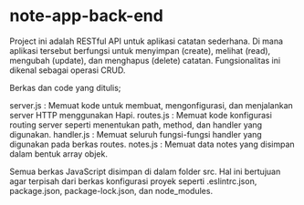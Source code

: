 # note-app-back-end

Project ini adalah RESTful API untuk aplikasi catatan sederhana. 
Di mana aplikasi tersebut berfungsi untuk menyimpan (create), melihat (read), mengubah (update), dan menghapus (delete) catatan.
Fungsionalitas ini dikenal sebagai operasi CRUD.

Berkas dan code yang ditulis;

server.js : Memuat kode untuk membuat, mengonfigurasi, dan menjalankan server HTTP menggunakan Hapi.
routes.js : Memuat kode konfigurasi routing server seperti menentukan path, method, dan handler yang digunakan.
handler.js : Memuat seluruh fungsi-fungsi handler yang digunakan pada berkas routes.
notes.js : Memuat data notes yang disimpan dalam bentuk array objek.

Semua berkas JavaScript disimpan di dalam folder src. Hal ini bertujuan agar terpisah dari berkas konfigurasi proyek seperti
.eslintrc.json, package.json, package-lock.json, dan node_modules.
